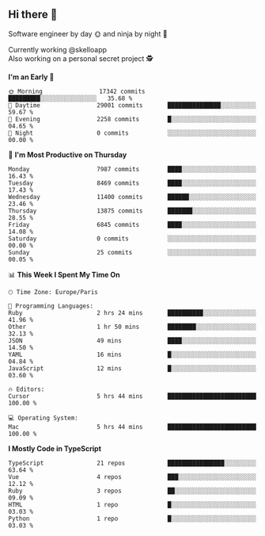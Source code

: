 ## Hi there 👋

Software engineer by day 🌞 and ninja by night 🌝

Currently working @skelloapp <br>
Also working on a personal secret project 🕵️

<!--START_SECTION:waka-->
**I'm an Early 🐤** 

```text
🌞 Morning                17342 commits       █████████░░░░░░░░░░░░░░░░   35.68 % 
🌆 Daytime                29001 commits       ███████████████░░░░░░░░░░   59.67 % 
🌃 Evening                2258 commits        █░░░░░░░░░░░░░░░░░░░░░░░░   04.65 % 
🌙 Night                  0 commits           ░░░░░░░░░░░░░░░░░░░░░░░░░   00.00 % 
```
📅 **I'm Most Productive on Thursday** 

```text
Monday                   7987 commits        ████░░░░░░░░░░░░░░░░░░░░░   16.43 % 
Tuesday                  8469 commits        ████░░░░░░░░░░░░░░░░░░░░░   17.43 % 
Wednesday                11400 commits       ██████░░░░░░░░░░░░░░░░░░░   23.46 % 
Thursday                 13875 commits       ███████░░░░░░░░░░░░░░░░░░   28.55 % 
Friday                   6845 commits        ████░░░░░░░░░░░░░░░░░░░░░   14.08 % 
Saturday                 0 commits           ░░░░░░░░░░░░░░░░░░░░░░░░░   00.00 % 
Sunday                   25 commits          ░░░░░░░░░░░░░░░░░░░░░░░░░   00.05 % 
```


📊 **This Week I Spent My Time On** 

```text
🕑︎ Time Zone: Europe/Paris

💬 Programming Languages: 
Ruby                     2 hrs 24 mins       ██████████░░░░░░░░░░░░░░░   41.96 % 
Other                    1 hr 50 mins        ████████░░░░░░░░░░░░░░░░░   32.13 % 
JSON                     49 mins             ████░░░░░░░░░░░░░░░░░░░░░   14.50 % 
YAML                     16 mins             █░░░░░░░░░░░░░░░░░░░░░░░░   04.84 % 
JavaScript               12 mins             █░░░░░░░░░░░░░░░░░░░░░░░░   03.60 % 

🔥 Editors: 
Cursor                   5 hrs 44 mins       █████████████████████████   100.00 % 

💻 Operating System: 
Mac                      5 hrs 44 mins       █████████████████████████   100.00 % 
```

**I Mostly Code in TypeScript** 

```text
TypeScript               21 repos            ████████████████░░░░░░░░░   63.64 % 
Vue                      4 repos             ███░░░░░░░░░░░░░░░░░░░░░░   12.12 % 
Ruby                     3 repos             ██░░░░░░░░░░░░░░░░░░░░░░░   09.09 % 
HTML                     1 repo              █░░░░░░░░░░░░░░░░░░░░░░░░   03.03 % 
Python                   1 repo              █░░░░░░░░░░░░░░░░░░░░░░░░   03.03 % 
```




<!--END_SECTION:waka-->

<!--
**antoinelncl/antoinelncl** is a ✨ _special_ ✨ repository because its `README.md` (this file) appears on your GitHub profile.

Here are some ideas to get you started:

- 🔭 I’m currently working on ...
- 🌱 I’m currently learning ...
- 👯 I’m looking to collaborate on ...
- 🤔 I’m looking for help with ...
- 💬 Ask me about ...
- 📫 How to reach me: ...
- 😄 Pronouns: ...
- ⚡ Fun fact: ...
-->
